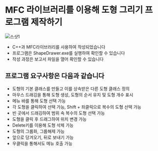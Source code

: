 # MFC 라이브러리를 이용해 도형 그리기 프로그램 제작하기
![스샷1](https://github.com/user-attachments/assets/7c0c3ef4-2ed2-49f4-91eb-e3c04e6200ee)
- C++과 MFC라이브러리를 사용하여 작성되었습니다
- 프로그램은 ShapeDrawer.exe를 실행하여 확인할 수 있습니다
- 작성 과정은 보고서 파일을 열어 확인할 수 있습니다

## 프로그램 요구사항은 다음과 같습니다
- 도형의 기본 클래스를 만들고 이를 상속받은 다른 도형 클래스 정의
- 마우스 드래깅을 통해 도형 생성, 도형의 순서 유지 및 도형 개수 표시
- 메뉴 바를 통해 도형 선택 가능
- 각 도형을 클릭하여 선택 가능, Shift + 좌클릭으로 복수의 도형 선택 가능
- 빈 곳에서 드래깅하여 범위 속 복수의 도형 선택 가능
- 도형을 클릭 후 드래그하여 위치 변경 가능
- Delete키를 이용해 도형 삭제 가능
- 도형의 그룹화, 그룹해제 가능
- 앞으로 당겨오기, 뒤로 보내기 가능
- 우클릭을 통해서도 메뉴 호출 가능
